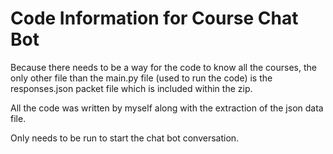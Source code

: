 # Code Information for Course Chat Bot

Because there needs to be a way for the code to know all the courses, the only other file than the main.py file (used to run the code) is the responses.json packet file which is included within the zip.

All the code was written by myself along with the extraction of the json data file.

Only needs to be run to start the chat bot conversation.
